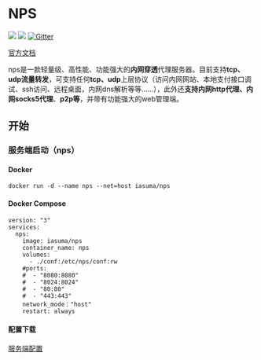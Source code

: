
# NPS
![](https://img.shields.io/github/stars/ehang-io/nps.svg)   ![](https://img.shields.io/github/forks/ehang-io/nps.svg)
[![Gitter](https://badges.gitter.im/cnlh-nps/community.svg)](https://gitter.im/cnlh-nps/community?utm_source=badge&utm_medium=badge&utm_campaign=pr-badge)

[官方文档](https://ehang-io.github.io/nps/#/example)

nps是一款轻量级、高性能、功能强大的**内网穿透**代理服务器。目前支持**tcp、udp流量转发**，可支持任何**tcp、udp**上层协议（访问内网网站、本地支付接口调试、ssh访问、远程桌面，内网dns解析等等……），此外还**支持内网http代理、内网socks5代理**、**p2p等**，并带有功能强大的web管理端。


## 开始

### 服务端启动（nps）

#### Docker

```
docker run -d --name nps --net=host iasuma/nps
```

#### Docker Compose

```
version: "3"
services:
  nps:
    image: iasuma/nps
    container_name: nps
    volumes: 
      - ./conf:/etc/nps/conf:rw
    #ports: 
    #  - "8080:8080"
    #  - "8024:8024"
    #  - "80:80"
    #  - "443:443"
    network_mode："host"
    restart: always
```

#### 配置下载
[服务端配置](https://github.com/iAsuma/nps-docker/tree/master/nps/conf)
